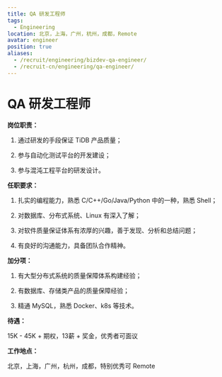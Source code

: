 ```yaml
---
title: QA 研发工程师
tags:
  - Engineering
location: 北京，上海，广州，杭州，成都，Remote
avatar: engineer
position: true
aliases:
  - /recruit/engineering/bizdev-qa-engineer/
  - /recruit-cn/engineering/qa-engineer/
---
```


# QA 研发工程师

**岗位职责：**

1. 通过研发的手段保证 TiDB 产品质量；

2. 参与自动化测试平台的开发建设；

3. 参与混沌工程平台的研发设计。

**任职要求：**

1. 扎实的编程能力，熟悉 C/C++/Go/Java/Python 中的一种，熟悉 Shell；

2. 对数据库、分布式系统、Linux 有深入了解；

3. 对软件质量保证体系有浓厚的兴趣，善于发现、分析和总结问题；

4. 有良好的沟通能力，具备团队合作精神。

**加分项：**

1. 有大型分布式系统的质量保障体系构建经验；

2. 有数据库、存储类产品的质量保障经验；

3. 精通 MySQL，熟悉 Docker、k8s 等技术。


**待遇：**

15K - 45K + 期权，13薪 + 奖金，优秀者可面议

**工作地点：**

北京，上海，广州，杭州，成都，特别优秀可 Remote
